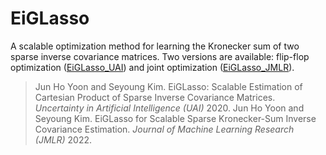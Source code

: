 # EiGLasso
A scalable optimization method for learning the Kronecker sum of two sparse inverse covariance matrices. Two versions are available: flip-flop optimization ([EiGLasso_UAI](EiGLasso_UAI/)) and joint optimization ([EiGLasso_JMLR](EiGLasso_JMLR/)).
> Jun Ho Yoon and Seyoung Kim. EiGLasso: Scalable Estimation of Cartesian Product of Sparse Inverse Covariance Matrices. *Uncertainty in Artificial Intelligence (UAI)* 2020.
> Jun Ho Yoon and Seyoung Kim. EiGLasso for Scalable Sparse Kronecker-Sum Inverse Covariance Estimation. *Journal of Machine Learning Research (JMLR)* 2022.
